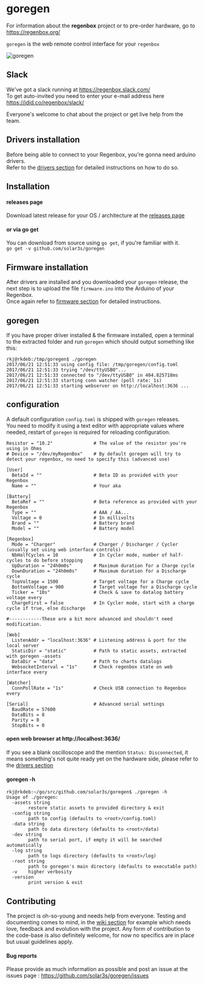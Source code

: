 goregen
=======

For information about the __regenbox__ project or to pre-order hardware, go to https://regenbox.org/

`goregen` is the web remote control interface for your `regenbox`

![goregen](https://user-images.githubusercontent.com/1699009/28564780-684163c8-712a-11e7-80ae-c4ad9a9cc5ae.png)

Slack
-----

We've got a slack running at https://regenbox.slack.com/  
To get auto-invited you need to enter your e-mail address here https://jdid.co/regenbox/slack/

Everyone's welcome to chat about the project or get live help from the team.

Drivers installation
--------------------

Before being able to connect to your Regenbox, you're gonna need arduino drivers.  
Refer to the [drivers section][3] for detailed instructions on how to do so.

Installation
------------

#### releases page

Download latest release for your OS / architecture at the [releases page][2]

#### or via go get

You can download from source using `go get`, if you're familiar with it.  
`go get -v github.com/solar3s/goregen`

Firmware installation
---------------------

After drivers are installed and you downloaded your `goregen` release, the next step 
is to upload the file `firmware.ino` into the Arduino of your Regenbox.  
Once again refer to [firmware section][4] for detailed instructions. 

goregen
-------

If you have proper driver installed & the firmware installed, open a terminal to the extracted folder 
and run `goregen` which should output something like this:

```
rkj@rkdeb:/tmp/goregen$ ./goregen
2017/06/21 12:51:33 using config file: /tmp/goregen/config.toml
2017/06/21 12:51:33 trying "/dev/ttyUSB0"...
2017/06/21 12:51:33 connected to "/dev/ttyUSB0" in 404.825718ms
2017/06/21 12:51:33 starting conn watcher (poll rate: 1s)
2017/06/21 12:51:33 starting webserver on http://localhost:3636 ...
```

configuration
-------------

A default configuration `config.toml` is shipped with `goregen` releases.  
You need to modify it using a text editor with appropriate values where needed, restart of `goregen` is required 
for reloading configuration.

```
Resistor = "10.2"               # The value of the resistor you're using in Ohms
# Device = "/dev/myRegenBox"    # By default goregen will try to detect your regenbox, no need to specify this (advanced use)

[User]
  BetaId = ""                   # Beta ID as provided with your Regenbox
  Name = ""                     # Your aka

[Battery]
  BetaRef = ""                  # Beta reference as provided with your Regenbox
  Type = ""                     # AAA / AA...
  Voltage = 0                   # In millivolts
  Brand = ""                    # Battery brand
  Model = ""                    # Battery model

[Regenbox]
  Mode = "Charger"              # Charger / Discharger / Cycler (usually set using web interface controls)
  NbHalfCycles = 10             # In Cycler mode, number of half-cycles to do before stopping 
  UpDuration = "24h0m0s"        # Maximum duration for a Charge cycle
  DownDuration = "24h0m0s"      # Maximum duration for a Discharge cycle
  TopVoltage = 1500             # Target voltage for a Charge cycle 
  BottomVoltage = 900           # Target voltage for a Discharge cycle
  Ticker = "10s"                # Check & save to datalog battery voltage every
  ChargeFirst = false           # In Cycler mode, start with a charge cycle if true, else discharge
  
#------------These are a bit more advanced and shouldn't need modification. 

[Web]
  ListenAddr = "localhost:3636" # Listening address & port for the local server
  StaticDir = "static"          # Path to static assets, extracted with goregen -assets
  DataDir = "data"              # Path to charts datalogs
  WebsocketInterval = "1s"      # Check regenbox state on web interface every

[Watcher]
  ConnPollRate = "1s"           # Check USB connection to Regenbox every

[Serial]                        # Advanced serial settings
  BaudRate = 57600
  DataBits = 8
  Parity = 0
  StopBits = 0
```

#### open web browser at http://localhost:3636/

If you see a blank oscilloscope and the mention `Status: Disconnected`, it means something's not quite ready yet on the
hardware side, please refer to the [drivers section][1]

#### goregen -h
```
rkj@rkdeb:~/go/src/github.com/solar3s/goregen$ ./goregen -h
Usage of ./goregen:
  -assets string
    	restore static assets to provided directory & exit
  -config string
    	path to config (defaults to <root>/config.toml)
  -data string
    	path to data directory (defaults to <root>/data)
  -dev string
    	path to serial port, if empty it will be searched automatically
  -log string
    	path to logs directory (defaults to <root>/log)
  -root string
    	path to goregen's main directory (defaults to executable path)
  -v	higher verbosity
  -version
    	print version & exit
```

Contributing
------------

The project is oh-so-young and needs help from everyone.
Testing and documenting comes to mind, in the [wiki section][1] for example which needs love, feedback and evolution with the project.
Any form of contribution to the code-base is also definitely welcome, for now no specifics are in place but usual guidelines apply.

#### Bug reports

Please provide as much information as possible and post an issue at the issues page : https://github.com/solar3s/goregen/issues

[1]: https://github.com/solar3s/goregen/wiki
[2]: https://github.com/solar3s/goregen/releases
[3]: https://github.com/solar3s/goregen/wiki/Driver-installation
[4]: https://github.com/solar3s/goregen/wiki/Upgrading-firmware
